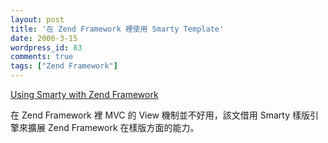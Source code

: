 ```yaml
---
layout: post
title: '在 Zend Framework 裡使用 Smarty Template'
date: 2006-3-15
wordpress_id: 83
comments: true
tags: ["Zend Framework"]
---
```


[Using Smarty with Zend Framework](http://kpumuk.info/php/zend-framework-using-smarty-as-template-engine/)

在 Zend Framework 裡 MVC 的 View 機制並不好用，該文借用 Smarty 樣版引擎來擴展 Zend Framework 在樣版方面的能力。
